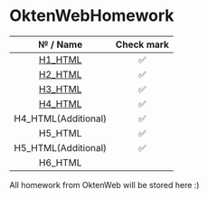 # OktenWebHomework
|   № / Name | Check mark  |
| :----------: | :----------:  |
|   [H1_HTML](https://github.com/IFalcoNI/OktenWebHomework/tree/main/H1_HTML)  |     ✅      |
|   [H2_HTML](https://github.com/IFalcoNI/OktenWebHomework/tree/main/H2_HTML)  |     ✅      |
|   [H3_HTML](https://github.com/IFalcoNI/OktenWebHomework/tree/main/H3_HTML)  |     ✅      |
|   [H4_HTML](https://github.com/IFalcoNI/OktenWebHomework/tree/main/H4_HTML)  |     ✅      |
|   H4_HTML(Additional)  |     ✅      |
|   H5_HTML  |      ✅     |
|   H5_HTML(Additional)  |     ✅       |
|   H6_HTML  |          |
All homework from OktenWeb will be stored here :)
